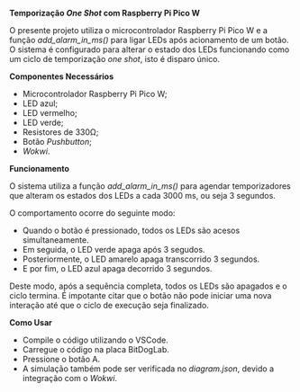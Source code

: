 **Temporização *One Shot* com Raspberry Pi Pico W**

O presente projeto utiliza o microcontrolador Raspberry Pi Pico W e a função *add_alarm_in_ms()* para ligar LEDs após acionamento de um botão. 
O sistema é configurado para alterar o estado dos LEDs funcionando como um ciclo de temporização *one shot*, isto é disparo único.

**Componentes Necessários**

- Microcontrolador Raspberry Pi Pico W;
- LED azul;
- LED vermelho;
- LED verde;
- Resistores de 330Ω;
- Botão *Pushbutton*;
- *Wokwi*.

**Funcionamento**

O sistema utiliza a função *add_alarm_in_ms()* para agendar temporizadores que alteram os estados dos LEDs a cada 3000 ms, ou seja 3 segundos.

O comportamento ocorre do seguinte modo:
- Quando o botão é pressionado, todos os LEDs são acesos simultaneamente.
- Em seguida, o LED verde apaga após 3 segudos.
- Posteriormente, o LED amarelo apaga transcorrido 3 segundos.
- E por fim, o LED azul apaga decorrido 3 segundos.

Deste modo, após a sequência completa, todos os LEDs são apagados e o ciclo termina.
É impotante citar que o botão não pode iniciar uma nova interação até que o ciclo de execução seja finalizado.

**Como Usar**

- Compile o código utilizando o VSCode.
- Carregue o código na placa BitDogLab.
- Pressione o botão A.
- A simulação também pode ser verificada no *diagram.json*, devido a integração com o *Wokwi*.